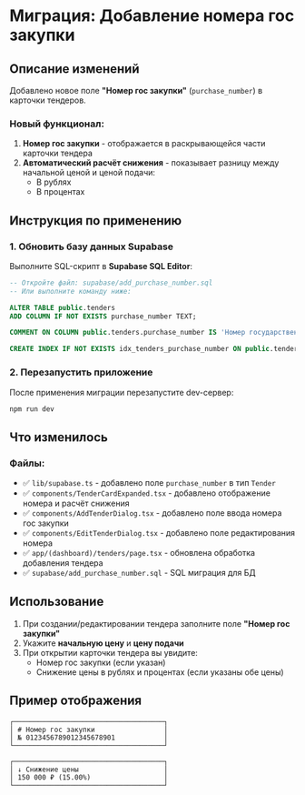 # Миграция: Добавление номера гос закупки

## Описание изменений

Добавлено новое поле **"Номер гос закупки"** (`purchase_number`) в карточки тендеров.

### Новый функционал:

1. **Номер гос закупки** - отображается в раскрывающейся части карточки тендера
2. **Автоматический расчёт снижения** - показывает разницу между начальной ценой и ценой подачи:
   - В рублях
   - В процентах

## Инструкция по применению

### 1. Обновить базу данных Supabase

Выполните SQL-скрипт в **Supabase SQL Editor**:

```sql
-- Откройте файл: supabase/add_purchase_number.sql
-- Или выполните команду ниже:

ALTER TABLE public.tenders 
ADD COLUMN IF NOT EXISTS purchase_number TEXT;

COMMENT ON COLUMN public.tenders.purchase_number IS 'Номер государственной закупки';

CREATE INDEX IF NOT EXISTS idx_tenders_purchase_number ON public.tenders(purchase_number);
```

### 2. Перезапустить приложение

После применения миграции перезапустите dev-сервер:

```bash
npm run dev
```

## Что изменилось

### Файлы:

- ✅ `lib/supabase.ts` - добавлено поле `purchase_number` в тип `Tender`
- ✅ `components/TenderCardExpanded.tsx` - добавлено отображение номера и расчёт снижения
- ✅ `components/AddTenderDialog.tsx` - добавлено поле ввода номера гос закупки
- ✅ `components/EditTenderDialog.tsx` - добавлено поле редактирования номера
- ✅ `app/(dashboard)/tenders/page.tsx` - обновлена обработка добавления тендера
- ✅ `supabase/add_purchase_number.sql` - SQL миграция для БД

## Использование

1. При создании/редактировании тендера заполните поле **"Номер гос закупки"**
2. Укажите **начальную цену** и **цену подачи**
3. При открытии карточки тендера вы увидите:
   - Номер гос закупки (если указан)
   - Снижение цены в рублях и процентах (если указаны обе цены)

## Пример отображения

```
┌─────────────────────────────────────┐
│ # Номер гос закупки                 │
│ № 0123456789012345678901            │
└─────────────────────────────────────┘

┌─────────────────────────────────────┐
│ ↓ Снижение цены                     │
│ 150 000 ₽ (15.00%)                  │
└─────────────────────────────────────┘
```
